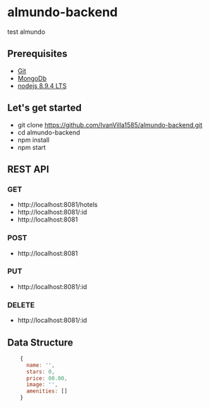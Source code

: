 # almundo-backend

test almundo

## Prerequisites

- [Git](https://git-scm.com/)
- [MongoDb](https://www.mongodb.com/download-center#atlas)
- [nodejs 8.9.4 LTS](https://nodejs.org/es/download/) 

## Let's get started

- git clone https://github.com/IvanVilla1585/almundo-backend.git
- cd almundo-backend
- npm install
- npm start


## REST API
### GET
- http://localhost:8081/hotels
- http://localhost:8081/:id
- http://localhost:8081
### POST
- http://localhost:8081
### PUT
- http://localhost:8081/:id
### DELETE
- http://localhost:8081/:id

## Data Structure

```js
    {
      name: '',
      stars: 0,
      price: 00.00,
      image: '',
      amenities: []
    }

```

